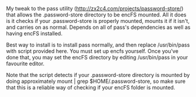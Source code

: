 My tweak to the pass utility (http://zx2c4.com/projects/password-store/) that allows the .password-store directory to be encFS mounted.
All it does is it checks if your .password-store is properly mounted, mounts it if it isn't, and carries on as normal.
Depends on all of pass's dependencies as well as having encFS installed.

Best way to install is to install pass normally, and then replace /usr/bin/pass with script provided here.
You must set up encfs yourself.
Once you've done that, you may set the encFS directory by editing /usr/bin/pass in your favourite editor.

Note that the script detects if your .password-store directory is mounted by doing approximately mount | grep $HOME/.password-store, so make sure that this is a reliable way of checking if your encFS folder is mounted.
